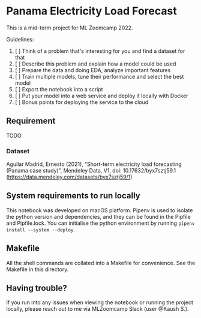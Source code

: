 # Panama Electricity Load Forecast

This is a mid-term project for ML Zoomcamp 2022.

Guidelines:
1. [ ] Think of a problem that's interesting for you and find a dataset for that
2. [ ] Describe this problem and explain how a model could be used
3. [ ] Prepare the data and doing EDA, analyze important features
4. [ ] Train multiple models, tune their performance and select the best model
5. [ ] Export the notebook into a script
6. [ ] Put your model into a web service and deploy it locally with Docker
7. [ ] Bonus points for deploying the service to the cloud


## Requirement
TODO

### Dataset
Aguilar Madrid, Ernesto (2021), “Short-term electricity load forecasting (Panama case study)”, Mendeley Data, V1, doi: 10.17632/byx7sztj59.1
(https://data.mendeley.com/datasets/byx7sztj59/1)

## System requirements to run locally
This notebook was developed on macOS platform. Pipenv is used to isolate the python version and dependencies, and they can be found in the Pipfile and Pipfile.lock. You can initialise the python environment by running `pipenv install --system --deploy`.

## Makefile
All the shell commands are collated into a Makefile for convenience. See the Makefile in this directory.

## Having trouble?
If you run into any issues when viewing the notebook or running the project locally, please reach out to me via MLZoomcamp Slack (user @Kaush S.).